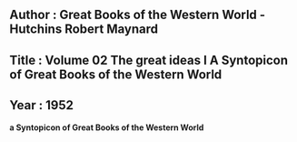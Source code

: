 ## Author : Great Books of the Western World - Hutchins Robert Maynard
## Title : Volume 02 The great ideas I A Syntopicon of Great Books of the Western World
## Year : 1952

**a Syntopicon of Great Books of the Western World**
